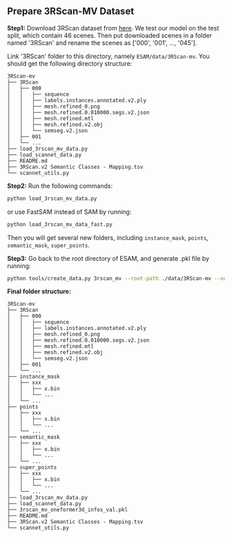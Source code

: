 ## Prepare 3RScan-MV Dataset
**Step1:** Download 3RScan dataset from [here](https://github.com/WaldJohannaU/3RScan?tab=readme-ov-file). We test our model on the test split, which contain 46 scenes. Then put downloaded scenes in a folder named '3RScan' and rename the scenes as ['000', '001', ..., '045'].

Link '3RScan' folder to this directory, namely  `ESAM/data/3RScan-mv`. You should get the following directory structure:
```
3RScan-mv
├── 3RScan
│   ├── 000
│   │   ├── sequence
│   │   ├── labels.instances.annotated.v2.ply
│   │   ├── mesh.refined_0.png
│   │   ├── mesh.refined.0.010000.segs.v2.json
│   │   ├── mesh.refined.mtl
│   │   ├── mesh.refined.v2.obj
│   │   └── semseg.v2.json
│   ├── 001
│   └── ...
├── load_3rscan_mv_data.py
├── load_scannet_data.py
├── README.md
├── 3RScan.v2 Semantic Classes - Mapping.tsv
└── scannet_utils.py
```

**Step2:** Run the following commands:
```bash
python load_3rscan_mv_data.py
```
or use FastSAM instead of SAM by running:
```bash
python load_3rscan_mv_data_fast.py
```


Then you will get several new folders, including `instance_mask`, `points`, `semantic_mask`, `super_points`.


**Step3:** Go back to the root directory of ESAM, and generate .pkl file by running:
```bash
python tools/create_data.py 3rscan_mv --root-path ./data/3RScan-mv --out-dir ./data/3RScan-mv --extra-tag 3rscan_mv
```

**Final folder structure:**
``` 
3RScan-mv
├── 3RScan
│   ├── 000
│   │   ├── sequence
│   │   ├── labels.instances.annotated.v2.ply
│   │   ├── mesh.refined_0.png
│   │   ├── mesh.refined.0.010000.segs.v2.json
│   │   ├── mesh.refined.mtl
│   │   ├── mesh.refined.v2.obj
│   │   └── semseg.v2.json
│   ├── 001
│   └── ...
├── instance_mask
│   ├── xxx
│   │   ├── x.bin
│   │   └── ...
│   └── ...
├── points
│   ├── xxx
│   │   ├── x.bin
│   │   └── ...
│   └── ...
├── semantic_mask
│   ├── xxx
│   │   ├── x.bin
│   │   └── ...
│   └── ...
├── super_points
│   ├── xxx
│   │   ├── x.bin
│   │   └── ...
│   └── ...
├── load_3rscan_mv_data.py
├── load_scannet_data.py
├── 3rscan_mv_oneformer3d_infos_val.pkl
├── README.md
├── 3RScan.v2 Semantic Classes - Mapping.tsv
└── scannet_utils.py
```
